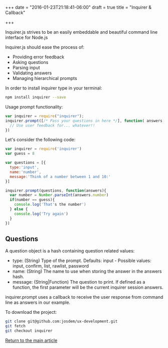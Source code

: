 +++
date = "2016-01-23T21:18:41-06:00"
draft = true
title = "Inquirer & Callback"

+++

Inquirer.js strives to be an easily embeddable and beautiful command line interface for Node.js

Inquirer.js should ease the process of:

* Providing error feedback
* Asking questions
* Parsing input
* Validating answers
* Managing hierarchical prompts

In order to install inquirer type in your terminal:

```bash
npm install inquirer --save
```

Usage prompt functionality:

```javascript
var inquirer = require("inquirer");
inquirer.prompt([/* Pass your questions in here */], function( answers ) {
  // Use user feedback for... whatever!!
})
```

Let's consider the following code:

```javascript
var inquirer = require('inquirer')
var guess = 8

var questions = [{
  type:'input',
  name:'number',
  message:'Think of a number between 1 and 10:'
}]

inquirer.prompt(questions, function(answers){
  var number = Number.parseInt(answers.number)
  if(number == guess){
    console.log('That's the number')
  } else {
    console.log('Try again')
  }
})
```

## Questions

A question object is a hash containing question related values:

* type: (String) Type of the prompt. Defaults: input - Possible values: input, confirm, list, rawlist, password
* name: (String) The name to use when storing the answer in the answers hash.
* message: (String|Function) The question to print. If defined as a function, the first parameter will be the current inquirer session answers.

inquirer.prompt uses a callback to receive the user response from command line as answers in our example.

To download the project:

```bash
git clone git@github.com:josdem/ux-development.git
git fetch
git checkout inquirer
```

[Return to the main article](/techtalk/ux_development)
